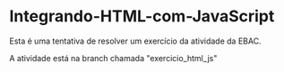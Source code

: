 # Integrando-HTML-com-JavaScript
 
Esta é uma tentativa de resolver um exercício da atividade da EBAC.

A atividade está na branch chamada "exercicio_html_js"